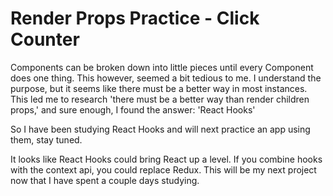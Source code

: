 # Render Props Practice - Click Counter

Components can be broken down into little pieces until every Component does one thing. This however, seemed a bit tedious to me. I understand the purpose, but it seems like there must be a better way in most instances. This led me to research 'there must be a better way than render children props,' and sure enough, I found the answer: 'React Hooks'

So I have been studying React Hooks and will next practice an app using them, stay tuned.

It looks like React Hooks could bring React up a level. If you combine hooks with the context api, you could replace Redux. This will be my next project now that I have spent a couple days studying.
